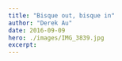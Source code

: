 ```yaml
---
title: "Bisque out, bisque in"
author: "Derek Au"
date: 2016-09-09
hero: ./images/IMG_3839.jpg
excerpt: 
---
```



